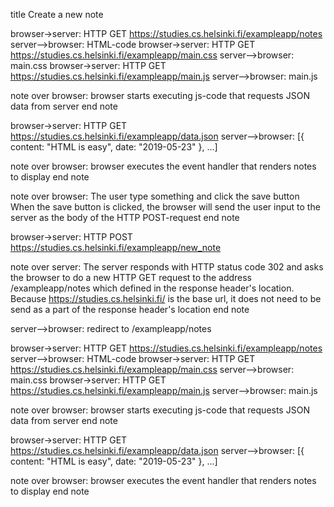 title Create a new note

browser->server: HTTP GET https://studies.cs.helsinki.fi/exampleapp/notes
server-->browser: HTML-code
browser->server: HTTP GET https://studies.cs.helsinki.fi/exampleapp/main.css
server-->browser: main.css
browser->server: HTTP GET https://studies.cs.helsinki.fi/exampleapp/main.js
server-->browser: main.js

note over browser:
browser starts executing js-code
that requests JSON data from server 
end note

browser->server: HTTP GET https://studies.cs.helsinki.fi/exampleapp/data.json
server-->browser: [{ content: "HTML is easy", date: "2019-05-23" }, ...]

note over browser:
browser executes the event handler
that renders notes to display
end note

note over browser:
The user type something and click the save button
When the save button is clicked, the browser will send the user 
input to the server as the body of the HTTP POST-request
end note

browser->server: HTTP POST https://studies.cs.helsinki.fi/exampleapp/new_note

note over server:
The server responds with HTTP status code 302 and asks the browser to do
a new HTTP GET request to the address /exampleapp/notes which defined in 
the response header's location.
Because https://studies.cs.helsinki.fi/ is the base url, it does not need 
to be send as a part of the response header's location
end note

server-->browser: redirect to /exampleapp/notes

browser->server: HTTP GET https://studies.cs.helsinki.fi/exampleapp/notes
server-->browser: HTML-code
browser->server: HTTP GET https://studies.cs.helsinki.fi/exampleapp/main.css
server-->browser: main.css
browser->server: HTTP GET https://studies.cs.helsinki.fi/exampleapp/main.js
server-->browser: main.js

note over browser:
browser starts executing js-code
that requests JSON data from server 
end note

browser->server: HTTP GET https://studies.cs.helsinki.fi/exampleapp/data.json
server-->browser: [{ content: "HTML is easy", date: "2019-05-23" }, ...]

note over browser:
browser executes the event handler
that renders notes to display
end note

